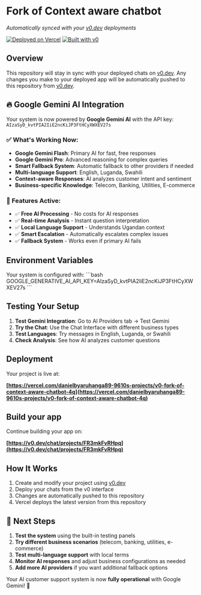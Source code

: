 # Fork of Context aware chatbot

*Automatically synced with your [v0.dev](https://v0.dev) deployments*

[![Deployed on Vercel](https://img.shields.io/badge/Deployed%20on-Vercel-black?style=for-the-badge&logo=vercel)](https://vercel.com/danielbyaruhanga89-9610s-projects/v0-fork-of-context-aware-chatbot-4q)
[![Built with v0](https://img.shields.io/badge/Built%20with-v0.dev-black?style=for-the-badge)](https://v0.dev/chat/projects/FR3mkFvRHpq)

## Overview

This repository will stay in sync with your deployed chats on [v0.dev](https://v0.dev).
Any changes you make to your deployed app will be automatically pushed to this repository from [v0.dev](https://v0.dev).

## 🔥 Google Gemini AI Integration

Your system is now powered by **Google Gemini AI** with the API key: `AIzaSyD_kvtPIA2IiE2ncKiJP3FtHCyXWXEV27s`

### ✅ What's Working Now:
- **Google Gemini Flash**: Primary AI for fast, free responses
- **Google Gemini Pro**: Advanced reasoning for complex queries  
- **Smart Fallback System**: Automatic fallback to other providers if needed
- **Multi-language Support**: English, Luganda, Swahili
- **Context-aware Responses**: AI analyzes customer intent and sentiment
- **Business-specific Knowledge**: Telecom, Banking, Utilities, E-commerce

### 🚀 Features Active:
- ✅ **Free AI Processing** - No costs for AI responses
- ✅ **Real-time Analysis** - Instant question interpretation
- ✅ **Local Language Support** - Understands Ugandan context
- ✅ **Smart Escalation** - Automatically escalates complex issues
- ✅ **Fallback System** - Works even if primary AI fails

## Environment Variables

Your system is configured with:
\`\`\`bash
GOOGLE_GENERATIVE_AI_API_KEY=AIzaSyD_kvtPIA2IiE2ncKiJP3FtHCyXWXEV27s
\`\`\`

## Testing Your Setup

1. **Test Gemini Integration**: Go to AI Providers tab → Test Gemini
2. **Try the Chat**: Use the Chat Interface with different business types
3. **Test Languages**: Try messages in English, Luganda, or Swahili
4. **Check Analysis**: See how AI analyzes customer questions

## Deployment

Your project is live at:

**[https://vercel.com/danielbyaruhanga89-9610s-projects/v0-fork-of-context-aware-chatbot-4q](https://vercel.com/danielbyaruhanga89-9610s-projects/v0-fork-of-context-aware-chatbot-4q)**

## Build your app

Continue building your app on:

**[https://v0.dev/chat/projects/FR3mkFvRHpq](https://v0.dev/chat/projects/FR3mkFvRHpq)**

## How It Works

1. Create and modify your project using [v0.dev](https://v0.dev)
2. Deploy your chats from the v0 interface
3. Changes are automatically pushed to this repository
4. Vercel deploys the latest version from this repository

## 🎯 Next Steps

1. **Test the system** using the built-in testing panels
2. **Try different business scenarios** (telecom, banking, utilities, e-commerce)
3. **Test multi-language support** with local terms
4. **Monitor AI responses** and adjust business configurations as needed
5. **Add more AI providers** if you want additional fallback options

Your AI customer support system is now **fully operational** with Google Gemini! 🎉
